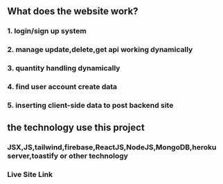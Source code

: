 ## What does the website work?

### 1. login/sign up system

### 2. manage update,delete,get api working dynamically

### 3. quantity handling dynamically

### 4. find user account create data

### 5. inserting client-side data to post backend site

## the technology use this project

### JSX,JS,tailwind,firebase,ReactJS,NodeJS,MongoDB,heroku server,toastify or other technology

### Live Site Link
